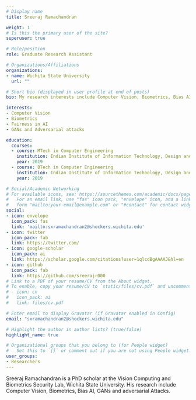 ```yaml
---
# Display name
title: Sreeraj Ramachandran

weight: 1
# Is this the primary user of the site?
superuser: true

# Role/position
role: Graduate Research Assistant

# Organizations/Affiliations
organizations:
- name: Wichita State University
  url: ""

# Short bio (displayed in user profile at end of posts)
bio: My research interests include Computer Vision, Biometrics, Bias AI, GANs and adversarial Attacks

interests:
- Computer Vision
- Biometrics
- Fairness in AI
- GANs and Adversarial attacks

education:
  courses:
  - course: MTech in Computer Engineering
    institution: Indian Institute of Information Technology, Design and Manufacturing, Kancheepuram
    year: 2019
  - course: BTech in Computer Engineering
    institution: Indian Institute of Information Technology, Design and Manufacturing, Kancheepuram
    year: 2019

# Social/Academic Networking
# For available icons, see: https://sourcethemes.com/academic/docs/page-builder/#icons
#   For an email link, use "fas" icon pack, "envelope" icon, and a link in the
#   form "mailto:your-email@example.com" or "#contact" for contact widget.
social:
- icon: envelope
  icon_pack: fas
  link: 'mailto:sxramachandran2@shockers.wichita.edu'
- icon: twitter
  icon_pack: fab
  link: https://twitter.com/
- icon: google-scholar
  icon_pack: ai
  link: https://scholar.google.com/citations?user=1qlcdBgAAAAJ&hl=en
- icon: github
  icon_pack: fab
  link: https://github.com/sreerajr000
# Link to a PDF of your resume/CV from the About widget.
# To enable, copy your resume/CV to `static/files/cv.pdf` and uncomment the lines below.
# - icon: cv
#   icon_pack: ai
#   link: files/cv.pdf

# Enter email to display Gravatar (if Gravatar enabled in Config)
email: "sxramachandran2@shockers.wichita.edu"

# Highlight the author in author lists? (true/false)
highlight_name: true

# Organizational groups that you belong to (for People widget)
#   Set this to `[]` or comment out if you are not using People widget.
user_groups:
- Researchers
---
```


Sreeraj Ramachandran is a PhD scholar at the Vision Computing and Biometrics Security Lab, Wichita State University. His research include Computer Vision, Biometrics, Bias AI, GANs and adversarial Attacks.